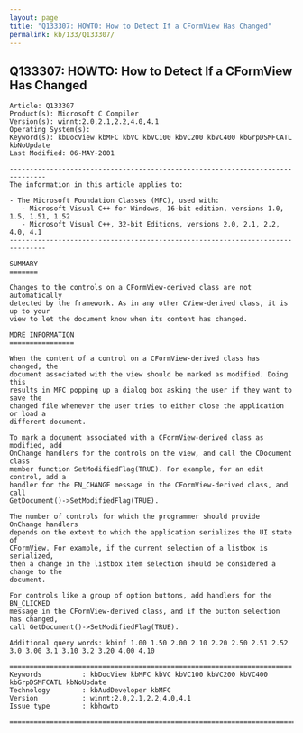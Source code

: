 ```yaml
---
layout: page
title: "Q133307: HOWTO: How to Detect If a CFormView Has Changed"
permalink: kb/133/Q133307/
---
```


## Q133307: HOWTO: How to Detect If a CFormView Has Changed

	Article: Q133307
	Product(s): Microsoft C Compiler
	Version(s): winnt:2.0,2.1,2.2,4.0,4.1
	Operating System(s): 
	Keyword(s): kbDocView kbMFC kbVC kbVC100 kbVC200 kbVC400 kbGrpDSMFCATL kbNoUpdate
	Last Modified: 06-MAY-2001
	
	-------------------------------------------------------------------------------
	The information in this article applies to:
	
	- The Microsoft Foundation Classes (MFC), used with:
	   - Microsoft Visual C++ for Windows, 16-bit edition, versions 1.0, 1.5, 1.51, 1.52 
	   - Microsoft Visual C++, 32-bit Editions, versions 2.0, 2.1, 2.2, 4.0, 4.1 
	-------------------------------------------------------------------------------
	
	SUMMARY
	=======
	
	Changes to the controls on a CFormView-derived class are not automatically
	detected by the framework. As in any other CView-derived class, it is up to your
	view to let the document know when its content has changed.
	
	MORE INFORMATION
	================
	
	When the content of a control on a CFormView-derived class has changed, the
	document associated with the view should be marked as modified. Doing this
	results in MFC popping up a dialog box asking the user if they want to save the
	changed file whenever the user tries to either close the application or load a
	different document.
	
	To mark a document associated with a CFormView-derived class as modified, add
	OnChange handlers for the controls on the view, and call the CDocument class
	member function SetModifiedFlag(TRUE). For example, for an edit control, add a
	handler for the EN_CHANGE message in the CFormView-derived class, and call
	GetDocument()->SetModifiedFlag(TRUE).
	
	The number of controls for which the programmer should provide OnChange handlers
	depends on the extent to which the application serializes the UI state of
	CFormView. For example, if the current selection of a listbox is serialized,
	then a change in the listbox item selection should be considered a change to the
	document.
	
	For controls like a group of option buttons, add handlers for the BN_CLICKED
	message in the CFormView-derived class, and if the button selection has changed,
	call GetDocument()->SetModifiedFlag(TRUE).
	
	Additional query words: kbinf 1.00 1.50 2.00 2.10 2.20 2.50 2.51 2.52 3.0 3.00 3.1 3.10 3.2 3.20 4.00 4.10
	
	======================================================================
	Keywords          : kbDocView kbMFC kbVC kbVC100 kbVC200 kbVC400 kbGrpDSMFCATL kbNoUpdate 
	Technology        : kbAudDeveloper kbMFC
	Version           : winnt:2.0,2.1,2.2,4.0,4.1
	Issue type        : kbhowto
	
	=============================================================================
	
